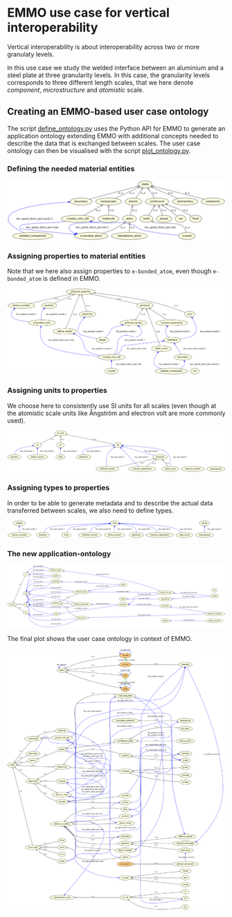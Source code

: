 # EMMO use case for vertical interoperability

Vertical interoperability is about interoperability across two or more granulaty levels.

In this use case we study the welded interface between an aluminium and a steel plate at three granularity levels.
In this case, the granularity levels corresponds to three different length scales, that we here denote _component_, _microstructure_ and _atomistic_ scale.

## Creating an EMMO-based user case ontology

The script [define_ontology.py](define_ontology.py) uses the Python API for EMMO to generate an application ontology extending EMMO with additional concepts needed to describe the data that is exchanged between scales.
The user case ontology can then be visualised with the script [plot_ontology.py](plot_ontology.py).

### Defining the needed material entities

![Material entities (shown in context of the `state` branch in EMMO.](figs/materials.svg)

### Assigning properties to material entities

Note that we here also assign properties to `e-bonded_atom`, even though `e-bonded_atom` is defined in EMMO.

![Relating material entities to properties.](figs/properties+materials.svg)

### Assigning units to properties

We choose here to consistently use SI units for all scales (even though at the atomistic scale units like Ångström and electron volt are more commonly used).

![Relating properties to units.](figs/units+properties.svg)

### Assigning types to properties

In order to be able to generate metadata and to describe the actual data transferred between scales, we also need to define types.

![Relating properties to types.](figs/types+properties.svg)

### The new application-ontology

![All classes in the user case ontology.](figs/usercase_ontology.svg)

The final plot shows the user case ontology in context of EMMO.

![The user case ontology shown in context of EMMO.](figs/usercase_ontology-parents.svg)
